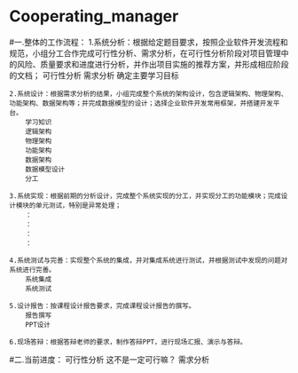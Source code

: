 # Cooperating_manager

#一.整体的工作流程：
	1.系统分析：根据给定题目要求，按照企业软件开发流程和规范，小组分工合作完成可行性分析、需求分析，在可行性分析阶段对项目管理中的风险、质量要求和进度进行分析，并作出项目实施的推荐方案，并形成相应阶段的文档；
		可行性分析
		需求分析
		确定主要学习目标

	2.系统设计：根据需求分析的结果，小组完成整个系统的架构设计，包含逻辑架构、物理架构、功能架构、数据架构等；并完成数据模型的设计；选择企业软件开发常用框架，并搭建开发平台。
		学习知识
		逻辑架构
		物理架构
		功能架构
		数据架构
		数据模型设计
		分工

	3.系统实现：根据前期的分析设计，完成整个系统实现的分工，并实现分工的功能模块；完成设计模块的单元测试，特别是异常处理；
		：
		：
		：
		：

	4.系统测试与完善：实现整个系统的集成，并对集成系统进行测试，并根据测试中发现的问题对系统进行完善。
		系统集成
		系统测试

	5.设计报告：按课程设计报告要求，完成课程设计报告的撰写。
		报告撰写
		PPT设计

	6.现场答辩：根据答辩老师的要求，制作答辩PPT，进行现场汇报、演示与答辩。


#二.当前进度：
	可行性分析
		这不是一定可行嘛？
	需求分析


